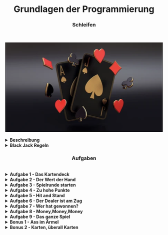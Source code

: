<h1 align="center">Grundlagen der Programmierung</h1>
<h3 align="center">Schleifen</h3>
<br>

<p align="center">
  <img src="img/BlackJack.png" />
</p>

<details>
<summary> <b> Beschreibung </b> </summary>


Willkommen zurück zu den Übungen an Tag 25. Heute wiederholen wir alles, was wir diese Woche gelernt haben.

Aber damit es uns nicht langweilig wird, werden wir die heutigen Aufgaben wieder in ein größeres Projekt packen.
Wir wollten vor 2 Wochen mit unseren Freund/innen Karten spielen.
Heute hat leider niemand Zeit mit uns Karten zu spielen.
Ab macht nichts! Wir programmieren uns unser eigenens Spiel!

Heute gibt es eine Runde Black Jack!

</details>

<details>
<summary> <b> Black Jack Regeln </b> </summary>
<h3 align="center">Black Jack Regeln</h3>
<br>

Hier erstmal die Regeln mit denen wir spielen werden:

Beim Blackjack spielt man gegen den Dealer. Bei uns wird der Dealer von unserem Programm gespielt.
Das Ziel des Spiels besteht darin, den Dealer zu schlagen.
Dafür müsst ihr mit zwei oder mehr Spielkarten näher an 21 Punkte kommen als der Dealer.
Habt ihr den gleichen Wert wie der Dealer ist es ein Unentschieden.
Weist eure Hand am Ende einen höheren Wert als 21 auf, habt ihr verloren.
Ebenfalls wenn ihr weniger Punkte als der Dealer habt.


Beim BlackJack spielt man um Geld, das heißt wir müssen vor jeder Runde Geld einsetzen.
Entweder verlieren wir es oder wir verdoppeln unseren Einsatz.
Bei unentschieden bekommen wir unser Geld wieder.


<b>Jede Runde sieht wie folgt aus:</b>

Zuerst bekommt der/die Spieler/in und der Dealer zwei Karten.
Der/die Spieler/in sieht dabei nur eine Karte des Dealers, die andere ist verdeckt.
Der/die Spieler/in darf solange immer wieder eine Karte ziehen, bis er nicht mehr will, oder verloren hat.
Kommt der/die Spieler/in über 21 hat er/sie verloren und der Dealer muss nicht mehr ziehen.
Sobald der/die Spieler/in zufrieden ist und nicht über 21 Punkte hat wird die Hand des Dealers aufgedeckt.
Nun muss der Dealer solange Karten ziehen bis seine Hand mindestens den Wert 17 hat.

<b>Wer hat gewonnen?</b>

Der/die Spieler/in hat gewonnen, wenn er/sie einen höheren Kartenwert als der Dealer hat.
Der/die Spieler/in hat direkt gewonnen wenn er/sie mit den ersten beiden Karten auf 21 kommt.
Kommt der Dealer über 21 hat der/die Spielerin gewonnen.




<b>Die Kartenwerte:</b>
Bei Black Jack müsst ihr euch nicht um die Farben kümmern, es Zählen nur die Zahlen.
Dabei gilt, das jede Zahl auf der Karte auch den Wert hat.
Also eine Herz 2 bringt 2 Punkte, eine Herz 3 bringt 3 Punkte, usw.
Bube, Dame und König bringen 10 Punkte und das Ass bringt manchmal einen Punkt und manchmal 11.
Ihr sehr es auch nochmal auf dem Bild unten.



<p align="center">
  <img src="img/KartenWerte.png"/>
</p>




</details>

<h3 align="center">Aufgaben</h3>
<br>

<details>
<summary> <b> Aufgabe 1 - Das Kartendeck </b> </summary>


Heute programmieren wir eine vereinfachte Version des beliebten amerikanischen Spiels “Black Jack”. Wir haben euch 
bereits einige Funktionen zur Verfügung gestellt, die euch dabei helfen werden.
Ladet euch also zuerst das Projekt “Tag25 Aufgaben” aus dem Google Classroom herunter und macht euch damit vertraut:
In diesem Projekt arbeiten wir heute unter src/main/kotlin  mit der Datei “KartenSpielen.kt”.

Wir stellen euch folgende 3 Funktionen zur Verfügung:

<b>mischen():</b> Diese Funktion erwartet ein Deck als MutableListe.
Es mischt dieses durch.

<b>karteZiehen():</b> Diese Funktion erwartet ein Deck als Mutable Liste.
Es zieht die oberste Karte des Decks und gibt die Karte als Rückgabewert wieder.

<b>kartenWert():</b> Diese Funktion erwartet eine Karte als String.
Sie berechnet den Wert der Karte in BlackJack und gibt ihn als Integer zurück.

Unter der globalen Konstanten “kartendeck” findet ihr ein Deck von Karten. Dieses Deck sollte von eurem Code nicht 
verändert werden. Wenn ihr also mit einem Deck von Karten arbeiten möchtet, macht euch eine Kopie davon, 
z.B. mit .toMutableList().
Ein Beispiel dazu findet ihr bereits in der main() Funktion.

</details>


<details>
<summary> <b> Aufgabe 2 - Der Wert der Hand </b> </summary>

Zuerst benötigen wir eine Funktion, die den gesamten Wert einer Hand wiedergibt.
Eine Hand von Karten wird als MutableListe von Karten (=Strings) implementiert.
Erstellt eine Funktion mit einem geeigneten Namen, Parameter(n) und Rückgabewert.
In dieser Funktion solltet ihr mit Hilfe einer Schleife den Wert ausrechnen. Ihr könnt an dieser Stelle erstmal jedes 
Ass als 11 Punkte werten.

Testet anschließend diese Funktion in der main() mit einigen Beispiel Händen.

</details>

<details>
<summary> <b> Aufgabe 3 - Spielrunde starten </b> </summary>

Als nächstes benötigen wir eine Funktion, die eine Runde startet.
In dieser Funktion wird zuerst ein neues Kartendeck erzeugt und gemischt.
Danach werden sowohl dem Spieler als auch dem Dealer 2 Karten ausgeteilt.

Null sollte die höhere der beiden Karten des Dealers und beide Anfangskarten des/der Spieler/in ausgegeben bzw.
angezeigt werden.

Testet innerhalb der main() aus, ob eure Funktion das Spiel richtig initialisiert.
</details>



<details>
<summary> <b> Aufgabe 4 - Zu hohe Punkte </b> </summary>


Nun benötigen wir eine Funktion, die testet, ob eine Hand mehr als 21 Punkte hat und somit verloren hat. Als Parameter 
erwartet die Funktion eine Hand als MutableList, und als Rückgabewert bekommt man einen Boolean, dieser sollte true 
ergeben, wenn die Hand mehr als 21 Punkte aufweist.

Diese Funktion soll nun genutzt werden, um zu prüfen ob der/die SpielerIn verloren hat.

</details>


<details>
<summary> <b> Aufgabe 5 - Hit and Stand </b> </summary>

Als nächstes implementieren wir die Entscheidung des/der Spieler/In, ob er/sie eine weitere Karte ziehen möchte. 
Die Entscheidung soll via Konsolen input getroffen werden, z.B.
“hit” steht für “Ich möchte eine weitere Karte ziehen”,
und “stand” heißt “ich möchte keine weiteren Karten ziehen”.

Nachdem eine Karte gezogen wurde, sollte die aktualisierte Hand und deren Wert ausgegeben werden. Ebenfalls muss nach 
jeder gezogenen Karte zunächst geprüft werden, ob die neue Hand bereits verloren (Hand > 21) hat.

Schreibt euch also eine geeignete Schleife, die so lange läuft, bis der/die SpielerIn verloren hat, oder keine Karten 
mehr ziehen möchte.

</details>

<details>
<summary> <b> Aufgabe 6 - Der Dealer ist am Zug </b> </summary>

Wenn der/die Spieler/in keine Karten mehr möchte, zieht der Dealer.
Der Dealer ist verpflichtet, neue Karten zu ziehen, solange seine Hand weniger als 17 Punkte wert ist.
Ist seine Hand größer als 17 hört der Dealer auf zu ziehen.
Schreibt euch dafür wieder eine geeignete Schleife.
Ihr solltet auch hier nach jeder gezogenen Hand überprüfen, ob der Dealer bereits verloren (Hand > 21) hat.
</details>

<details>
<summary> <b> Aufgabe 7 - Wer hat gewonnen? </b> </summary>

Wenn auch der Dealer keine Karten mehr zieht, wird entschieden, wer diese Runde gewinnt.
Vergleicht dazu den Wert der beiden Hände und gebt den entsprechenden Gewinner in der Konsole aus. Wenn der Spieler
oder Dealer bereits zuvor ausgeschieden ist, könntet ihr bereits vorher den Gewinner bestimmen.
</details>

<details>
<summary> <b> Aufgabe 8 - Money,Money,Money </b> </summary>

Black Jack wird in der Regel mit Geld Einsätzen gespielt, die wir nun in dieser Aufgabe implementieren.
Legt zunächst erstmal ein Konto an, welches das Guthaben des/der Spieler/in speichert. Initialisiert dieses Konto mit
einem Startwert von 100 Euro.

Am Anfang einer Spielrunde soll der/die Spieler/in nun gefragt werden, wie viel Geld er/sie davon einsetzen möchte. 
Prüft dabei, ob auch genug Geld auf dem Konto ist. Verhindert, dass der Spieler mit einer falschen Eingabe euer 
Programm zum Absturz führen kann.

Am Ende einer Spielrunde soll automatisch dem Konto der entsprechende Gewinn oder Verlust zugeschrieben werden. 
Bei einem Sieg erhält man das Doppelte des Einsatzes als Gewinn. Bei Unentschieden bekommt man seinen Einsatz zurück.

</details>

<details>
<summary> <b> Aufgabe 9 - Das ganze Spiel </b> </summary>

Nun sollten wir alle Bausteine besitzen, um die komplette Logik von BlackJack zu implementieren. Innerhalb eurer main()
solltet ihr dafür eine Schleife implementieren, die solange neue Spielrunden initialisiert, bis der/die Spieler/in kein
Geld mehr hat, oder aufhören möchte zu spielen.
</details>

<details>
<summary> <b> Bonus 1 - Ass im Ärmel </b> </summary>


In Black Jack ist der Wert des Asses flexibel. Wenn eine Hand, die ein Ass enthält, einen Wert von 21 übersteigt,
wird das Ass als 1 Punkt gewertet. Überlegt euch, wie ihr diese Regel in euer Spiel mit einbauen könnt.
</details>


<details>
<summary> <b> Bonus 2 - Karten, überall Karten </b> </summary>


Normalerweise wird Blackjack nicht mit einem einzelnen Kartendeck gespielt. In den meisten Casinos mischt man 6 Decks 
von Karten zusammen. In diesem Fall wird nicht nach jeder Spielrunde gemischt, sondern z.B nur alle 5 Runden, oder wenn
das Deck fast leer ist (z.B weniger als 20 Karten).
Überlegt euch wieder, wie ihr diese Extra Regel in euer Spiel mit einbauen könnt.  
</details>